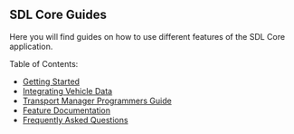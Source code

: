 ## SDL Core Guides

Here you will find guides on how to use different features of the SDL Core application.

Table of Contents:

- [Getting Started](../getting-started/install-and-run/)
- [Integrating Vehicle Data](../integrating-your-hmi/vehicle-data/)
- [Transport Manager Programmers Guide](../transport-manager-programming/)
- [Feature Documentation](../feature-documentation/)
- [Frequently Asked Questions](../faq/)
